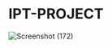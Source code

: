 # IPT-PROJECT


![Screenshot (172)](https://user-images.githubusercontent.com/71625732/147357838-0c5c8cf8-57a4-45d8-9580-d4af3f976bef.png)
